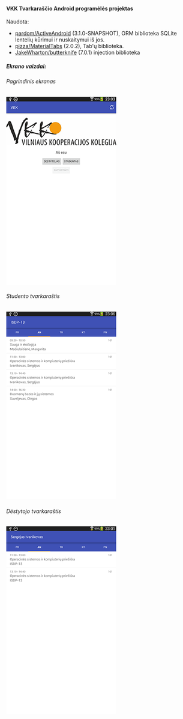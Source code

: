 #### VKK Tvarkaraščio Android programėlės projektas
Naudota:
- [pardom/ActiveAndroid](https://github.com/pardom/ActiveAndroid) (3.1.0-SNAPSHOT), ORM biblioteka SQLite lentelių kūrimui ir nuskaitymui iš jos.
- [pizza/MaterialTabs](https://github.com/pizza/MaterialTabs) (2.0.2), Tab'ų biblioteka.
- [JakeWharton/butterknife](https://github.com/JakeWharton/butterknife) (7.0.1) injection biblioteka

##### Ekrano vaizdai:
###### Pagrindinis ekranas
![Pagrindinis ekranas](/image1.png)
###### Studento tvarkaraštis
![Studento tvarkaraštis](/image2.png)
###### Dėstytojo tvarkaraštis
![Dėstytojo tvarkaraštis](/image3.png)
